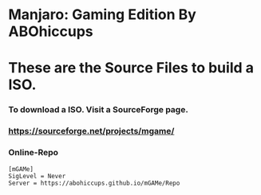# Manjaro: Gaming Edition By ABOhiccups
# These are the Source Files to build a ISO.
### To download a ISO. Visit a SourceForge page.
### https://sourceforge.net/projects/mgame/


### Online-Repo
```
[mGAMe]
SigLevel = Never
Server = https://abohiccups.github.io/mGAMe/Repo
```
